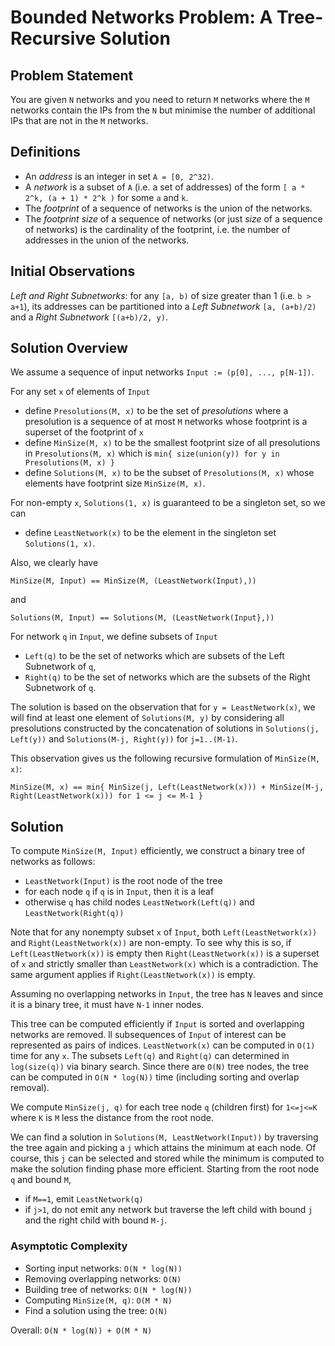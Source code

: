 # Bounded Networks Problem: A Tree-Recursive Solution

## Problem Statement

You are given `N` networks and you need to return `M` networks where the `M` networks contain the IPs from the `N` but minimise the number of additional IPs that are not in the `M` networks.

## Definitions

   * An *address* is an integer in set `A = [0, 2^32)`.
   * A *network* is a subset of `A` (i.e. a set of addresses) of the form `[ a * 2^k, (a + 1) * 2^k )` for some `a` and `k`.
   * The *footprint* of a sequence of networks is the union of the networks.
   * The *footprint size* of a sequence of networks (or just *size* of a sequence of networks) is the cardinality of the footprint, i.e. the number of addresses in the union of the networks.
   
## Initial Observations

*Left and Right Subnetworks*: for any `[a, b)` of size greater than 1 (i.e. `b > a+1`), its addresses can be partitioned into a *Left Subnetwork* `[a, (a+b)/2)` and a *Right Subnetwork* `[(a+b)/2, y)`.

## Solution Overview

We assume a sequence of input networks `Input := (p[0], ..., p[N-1])`.

For any set `x` of elements of `Input`

   * define `Presolutions(M, x)` to be the set of *presolutions* where a presolution is a sequence of at most `M` networks whose footprint is a superset of the footprint of `x`
   * define `MinSize(M, x)` to be the smallest footprint size of all presolutions in `Presolutions(M, x)` which is `min{ size(union(y)) for y in Presolutions(M, x) }`
   * define `Solutions(M, x)` to be the subset of `Presolutions(M, x)` whose elements have footprint size `MinSize(M, x)`.
   
For non-empty `x`, `Solutions(1, x)` is guaranteed to be a singleton set, so we can

   * define `LeastNetwork(x)` to be the element in the singleton set `Solutions(1, x)`.

Also, we clearly have

    MinSize(M, Input) == MinSize(M, (LeastNetwork(Input),))
    
and

    Solutions(M, Input) == Solutions(M, (LeastNetwork(Input},))

For network `q` in `Input`, we define subsets of `Input`
   * `Left(q)` to be the set of networks which are subsets of the Left Subnetwork of `q`,
   * `Right(q)` to be the set of networks which are the subsets of the Right Subnetwork of `q`.

The solution is based on the observation that for `y = LeastNetwork(x)`, we will find at least one element of `Solutions(M, y)` by considering all presolutions constructed by the concatenation of solutions in `Solutions(j, Left(y))` and `Solutions(M-j, Right(y))` for `j=1..(M-1)`.
   
This observation gives us the following recursive formulation of `MinSize(M, x)`:

    MinSize(M, x) == min{ MinSize(j, Left(LeastNetwork(x))) + MinSize(M-j, Right(LeastNetwork(x))) for 1 <= j <= M-1 }

## Solution

To compute `MinSize(M, Input)` efficiently, we construct a binary tree of networks as follows:

   * `LeastNetwork(Input)` is the root node of the tree
   * for each node `q` if `q` is in `Input`, then it is a leaf
   * otherwise `q` has child nodes `LeastNetwork(Left(q))` and `LeastNetwork(Right(q))`
   
Note that for any nonempty subset `x` of `Input`, both `Left(LeastNetwork(x))` and `Right(LeastNetwork(x))` are non-empty.  To see why this is so, if `Left(LeastNetwork(x))` is empty then `Right(LeastNetwork(x))` is a superset of `x` and strictly smaller than `LeastNetwork(x)` which is a contradiction.  The same argument applies if `Right(LeastNetwork(x))` is empty.

Assuming no overlapping networks in `Input`, the tree has `N` leaves and since it is a binary tree, it must have `N-1` inner nodes.

This tree can be computed efficiently if `Input` is sorted and overlapping networks are removed.  ll subsequences of `Input` of interest can be represented as pairs of indices. `LeastNetwork(x)` can be computed in `O(1)` time for any `x`.  The subsets `Left(q)` and `Right(q)` can determined in `log(size(q))` via binary search.  Since there are `O(N)` tree nodes, the tree can be computed in `O(N * log(N))` time (including sorting and overlap removal).

We compute `MinSize(j, q)` for each tree node `q` (children first) for `1<=j<=K` where `K` is `M` less the distance from the root node.

We can find a solution in `Solutions(M, LeastNetwork(Input))` by traversing the tree again and picking a `j` which attains the minimum at each node.  Of course, this `j` can be selected and stored while the minimum is computed to make the solution finding phase more efficient.  Starting from the root node `q` and bound `M`,

   * if `M==1`, emit `LeastNetwork(q)`
   * if `j>1`, do not emit any network but traverse the left child with bound `j` and the right child with bound `M-j`.
   
### Asymptotic Complexity

   * Sorting input networks: `O(N * log(N))`
   * Removing overlapping networks: `O(N)`
   * Building tree of networks: `O(N * log(N))`
   * Computing `MinSize(M, q)`: `O(M * N)`
   * Find a solution using the tree: `O(N)`

Overall: `O(N * log(N)) + O(M * N)`